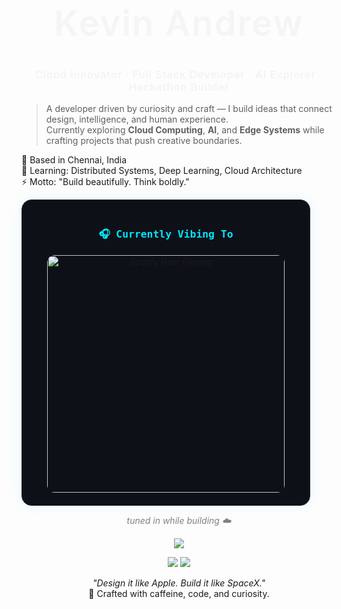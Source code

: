 <h1 align="center" style="font-size: 3.5rem; font-weight: 600; letter-spacing: 2px; color: #f5f5f7; font-family: -apple-system, BlinkMacSystemFont, 'SF Pro Display', 'SF Pro Text', sans-serif;">
  Kevin Andrew
</h1>

<h3 align="center" style="font-family:'SF Pro Display','Helvetica Neue',sans-serif; font-weight:500; color:#f2f2f2; text-shadow:0 0 10px rgba(255,255,255,0.08); letter-spacing:1px;">
  Cloud Innovator · Full Stack Developer · AI Explorer · Hackathon Builder
</h3>


> A developer driven by curiosity and craft — I build ideas that connect design, intelligence, and human experience.  
> Currently exploring **Cloud Computing**, **AI**, and **Edge Systems** while crafting projects that push creative boundaries.  

📍 Based in Chennai, India  
🧠 Learning: Distributed Systems, Deep Learning, Cloud Architecture  
⚡ Motto: "Build beautifully. Think boldly."

<div align="center" style="background:#0d1117; border:1px solid #1f2937; border-radius:16px; padding:20px; width:420px; box-shadow:0 0 25px rgba(0,229,255,0.1);">

  <h3 style="color:#00E5FF; font-family:'JetBrains Mono', monospace; margin-bottom:10px;">
    🎧 Currently Vibing To
  </h3>

  <a href="https://open.spotify.com/user/g0oyyt3dtmeerb9muk6aiwqcv" target="_blank">
    <img 
      src="https://spotify-github-profile.kittinanx.com/api/view?uid=g0oyyt3dtmeerb9muk6aiwqcv&cover_image=true&theme=novatorem&show_offline=false&background_color=0d1117&interchange=false&bar_color=00E5FF&bar_color_cover=false"
      width="380"
      alt="Spotify Now Playing"
      style="border-radius:12px; margin-top:8px;"
    />
  </a>
</div>


<p align="center">
  <i style="color:gray;">tuned in while building ☁️</i>
</p>



<p align="center">
  <img src="https://skillicons.dev/icons?i=js,ts,python,react,nodejs,mongodb,aws,git,linux,tailwind,nextjs,flask,html,css" />
</p>
<p align="center">
  <img src="https://github-readme-stats.vercel.app/api?username=Andrew-Kevin-007&show_icons=true&theme=react" />
  <img src="https://github-readme-streak-stats.herokuapp.com/?user=Andrew-Kevin-007&theme=react" />
</p>


<p align="center">
  <i>"Design it like Apple. Build it like SpaceX."</i><br>
  🌙 Crafted with caffeine, code, and curiosity.
</p>


